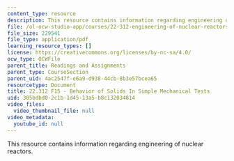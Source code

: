```yaml
---
content_type: resource
description: This resource contains information regarding engineering of nuclear reactors.
file: /ol-ocw-studio-app/courses/22-312-engineering-of-nuclear-reactors-fall-2015/305bdbd02c1b1d4513a5b8c132034814_MIT22_312F15_note_L6.pdf
file_size: 229541
file_type: application/pdf
learning_resource_types: []
license: https://creativecommons.org/licenses/by-nc-sa/4.0/
ocw_type: OCWFile
parent_title: Readings and Assignments
parent_type: CourseSection
parent_uid: 4ac2547f-e6a9-d938-44cb-8b3e57bcea65
resourcetype: Document
title: 22.312 F15 - Behavior of Solids In Simple Mechanical Tests
uid: 305bdbd0-2c1b-1d45-13a5-b8c132034814
video_files:
  video_thumbnail_file: null
video_metadata:
  youtube_id: null
---
```

This resource contains information regarding engineering of nuclear reactors.